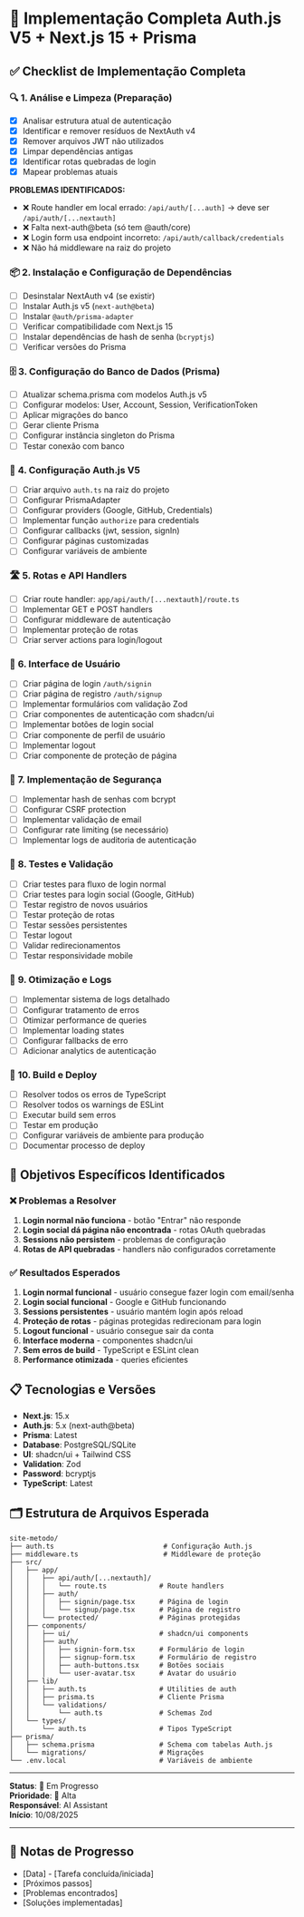 # 🔐 Implementação Completa Auth.js V5 + Next.js 15 + Prisma

## ✅ Checklist de Implementação Completa

### 🔍 **1. Análise e Limpeza (Preparação)**
- [x] Analisar estrutura atual de autenticação
- [x] Identificar e remover resíduos de NextAuth v4
- [x] Remover arquivos JWT não utilizados
- [x] Limpar dependências antigas
- [x] Identificar rotas quebradas de login
- [x] Mapear problemas atuais

**PROBLEMAS IDENTIFICADOS:**
- ❌ Route handler em local errado: `/api/auth/[...auth]` → deve ser `/api/auth/[...nextauth]`
- ❌ Falta next-auth@beta (só tem @auth/core)
- ❌ Login form usa endpoint incorreto: `/api/auth/callback/credentials`
- ❌ Não há middleware na raiz do projeto

### 📦 **2. Instalação e Configuração de Dependências**
- [ ] Desinstalar NextAuth v4 (se existir)
- [ ] Instalar Auth.js v5 (`next-auth@beta`)
- [ ] Instalar `@auth/prisma-adapter`
- [ ] Verificar compatibilidade com Next.js 15
- [ ] Instalar dependências de hash de senha (`bcryptjs`)
- [ ] Verificar versões do Prisma

### 🗄️ **3. Configuração do Banco de Dados (Prisma)**
- [ ] Atualizar schema.prisma com modelos Auth.js v5
- [ ] Configurar modelos: User, Account, Session, VerificationToken
- [ ] Aplicar migrações do banco
- [ ] Gerar cliente Prisma
- [ ] Configurar instância singleton do Prisma
- [ ] Testar conexão com banco

### 🔧 **4. Configuração Auth.js V5**
- [ ] Criar arquivo `auth.ts` na raiz do projeto
- [ ] Configurar PrismaAdapter
- [ ] Configurar providers (Google, GitHub, Credentials)
- [ ] Implementar função `authorize` para credentials
- [ ] Configurar callbacks (jwt, session, signIn)
- [ ] Configurar páginas customizadas
- [ ] Configurar variáveis de ambiente

### 🛣️ **5. Rotas e API Handlers**
- [ ] Criar route handler: `app/api/auth/[...nextauth]/route.ts`
- [ ] Implementar GET e POST handlers
- [ ] Configurar middleware de autenticação
- [ ] Implementar proteção de rotas
- [ ] Criar server actions para login/logout

### 🎨 **6. Interface de Usuário**
- [ ] Criar página de login `/auth/signin`
- [ ] Criar página de registro `/auth/signup`
- [ ] Implementar formulários com validação Zod
- [ ] Criar componentes de autenticação com shadcn/ui
- [ ] Implementar botões de login social
- [ ] Criar componente de perfil de usuário
- [ ] Implementar logout
- [ ] Criar componente de proteção de página

### 🔐 **7. Implementação de Segurança**
- [ ] Implementar hash de senhas com bcrypt
- [ ] Configurar CSRF protection
- [ ] Implementar validação de email
- [ ] Configurar rate limiting (se necessário)
- [ ] Implementar logs de auditoria de autenticação

### 🧪 **8. Testes e Validação**
- [ ] Criar testes para fluxo de login normal
- [ ] Criar testes para login social (Google, GitHub)
- [ ] Testar registro de novos usuários
- [ ] Testar proteção de rotas
- [ ] Testar sessões persistentes
- [ ] Testar logout
- [ ] Validar redirecionamentos
- [ ] Testar responsividade mobile

### 🚀 **9. Otimização e Logs**
- [ ] Implementar sistema de logs detalhado
- [ ] Configurar tratamento de erros
- [ ] Otimizar performance de queries
- [ ] Implementar loading states
- [ ] Configurar fallbacks de erro
- [ ] Adicionar analytics de autenticação

### 🔧 **10. Build e Deploy**
- [ ] Resolver todos os erros de TypeScript
- [ ] Resolver todos os warnings de ESLint
- [ ] Executar build sem erros
- [ ] Testar em produção
- [ ] Configurar variáveis de ambiente para produção
- [ ] Documentar processo de deploy

## 🎯 **Objetivos Específicos Identificados**

### ❌ **Problemas a Resolver**
1. **Login normal não funciona** - botão "Entrar" não responde
2. **Login social dá página não encontrada** - rotas OAuth quebradas
3. **Sessions não persistem** - problemas de configuração
4. **Rotas de API quebradas** - handlers não configurados corretamente

### ✅ **Resultados Esperados**
1. **Login normal funcional** - usuário consegue fazer login com email/senha
2. **Login social funcional** - Google e GitHub funcionando
3. **Sessions persistentes** - usuário mantém login após reload
4. **Proteção de rotas** - páginas protegidas redirecionam para login
5. **Logout funcional** - usuário consegue sair da conta
6. **Interface moderna** - componentes shadcn/ui
7. **Sem erros de build** - TypeScript e ESLint clean
8. **Performance otimizada** - queries eficientes

## 📋 **Tecnologias e Versões**

- **Next.js**: 15.x
- **Auth.js**: 5.x (next-auth@beta)
- **Prisma**: Latest
- **Database**: PostgreSQL/SQLite
- **UI**: shadcn/ui + Tailwind CSS
- **Validation**: Zod
- **Password**: bcryptjs
- **TypeScript**: Latest

## 🗂️ **Estrutura de Arquivos Esperada**

```
site-metodo/
├── auth.ts                           # Configuração Auth.js
├── middleware.ts                     # Middleware de proteção
├── src/
│   ├── app/
│   │   ├── api/auth/[...nextauth]/
│   │   │   └── route.ts             # Route handlers
│   │   ├── auth/
│   │   │   ├── signin/page.tsx      # Página de login
│   │   │   └── signup/page.tsx      # Página de registro
│   │   └── protected/               # Páginas protegidas
│   ├── components/
│   │   ├── ui/                      # shadcn/ui components
│   │   ├── auth/
│   │   │   ├── signin-form.tsx      # Formulário de login
│   │   │   ├── signup-form.tsx      # Formulário de registro
│   │   │   ├── auth-buttons.tsx     # Botões sociais
│   │   │   └── user-avatar.tsx      # Avatar do usuário
│   ├── lib/
│   │   ├── auth.ts                  # Utilities de auth
│   │   ├── prisma.ts                # Cliente Prisma
│   │   └── validations/
│   │       └── auth.ts              # Schemas Zod
│   └── types/
│       └── auth.ts                  # Tipos TypeScript
├── prisma/
│   ├── schema.prisma                # Schema com tabelas Auth.js
│   └── migrations/                  # Migrações
└── .env.local                       # Variáveis de ambiente
```

---

**Status**: 🚧 Em Progresso  
**Prioridade**: 🔴 Alta  
**Responsável**: AI Assistant  
**Início**: 10/08/2025  

---

## 📝 **Notas de Progresso**

- [Data] - [Tarefa concluída/iniciada]
- [Próximos passos]
- [Problemas encontrados]
- [Soluções implementadas]
